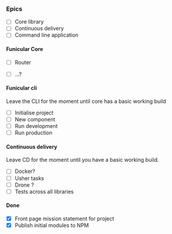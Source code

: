 ### Epics

- [ ] Core library
- [ ] Continuous delivery
- [ ] Command line application

#### Funicular Core

- [ ] Router
- [ ] ...?


#### Funicular cli

Leave the CLI for the moment until core has a basic working build

- [ ] Initialise project
- [ ] New component
- [ ] Run development
- [ ] Run production

#### Continuous delivery

Leave CD for the moment until you have a basic working build.

- [ ] Docker?
- [ ] Usher tasks
- [ ] Drone ?
- [ ] Tests across all libraries

#### Done

- [x] Front page mission statement for project
- [x] Publish initial modules to NPM
